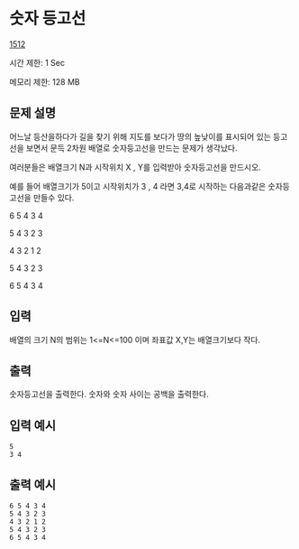 # 숫자 등고선

[1512](http://codeup.kr/problem.php?id=1512)

시간 제한: 1 Sec

메모리 제한: 128 MB



## 문제 설명

어느날 등산을하다가 길을 찾기 위해 지도를 보다가 땅의 높낮이를 표시되어 있는 등고선을 보면서 문득 2차원 배열로 숫자등고선을 만드는 문제가 생각났다.

여러분들은 배열크기 N과 시작위치 X , Y를 입력받아 숫자등고선을 만드시오.

예를 들어 배열크기가 5이고 시작위치가 3 , 4 라면 3,4로 시작하는 다음과같은 숫자등고선을 만들수 있다.

6 5 4 3 4

5 4 3 2 3

4 3 2 1 2

5 4 3 2 3

6 5 4 3 4



## 입력

배열의 크기 N의 범위는 1<=N<=100 이며 좌표값 X,Y는 배열크기보다 작다.



## 출력

숫자등고선을 출력한다. 숫자와 숫자 사이는 공백을 출력한다.



## 입력 예시

```
5
3 4
```



## 출력 예시

```
6 5 4 3 4 
5 4 3 2 3 
4 3 2 1 2 
5 4 3 2 3 
6 5 4 3 4 
```